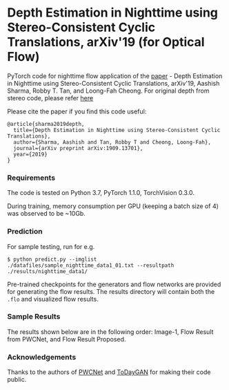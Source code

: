 # Depth Estimation in Nighttime using Stereo-Consistent Cyclic Translations, arXiv'19 (for Optical Flow)
PyTorch code for nighttime flow application of the [paper](https://arxiv.org/abs/1909.13701) - Depth Estimation in Nighttime using Stereo-Consistent Cyclic Translations, arXiv'19, Aashish Sharma, Robby T. Tan, and Loong-Fah Cheong. For original depth from stereo code, please refer [here](https://github.com/aasharma90/NighttimeDepthandFlow/tree/master/CycleStereoGAN_NighttimeDepth)

Please cite the paper if you find this code useful:
```
@article{sharma2019depth,
  title={Depth Estimation in Nighttime using Stereo-Consistent Cyclic Translations},
  author={Sharma, Aashish and Tan, Robby T and Cheong, Loong-Fah},
  journal={arXiv preprint arXiv:1909.13701},
  year={2019}
}
```
### Requirements
The code is tested on Python 3.7, PyTorch 1.1.0, TorchVision 0.3.0. 

During training, memory consumption per GPU (keeping a batch size of 4) was observed to be ~10Gb. 


### Prediction
For sample testing, run for e.g. 
```
$ python predict.py --imglist ./datafiles/sample_nighttime_data1_01.txt --resultpath ./results/nighttime_data1/
```
Pre-trained checkpoints for the generators and flow networks are provided for generating the flow results. The results directory will contain both the `.flo` and visualized flow results. 

### Sample Results
The results shown below are in the following order: Image-1, Flow Result from PWCNet, and Flow Result Proposed. 

  
### Acknowledgements 
Thanks to the authors of [PWCNet](https://github.com/NVlabs/PWC-Net/tree/master/PyTorch) and [ToDayGAN](https://github.com/AAnoosheh/ToDayGAN) for making their code public. 
